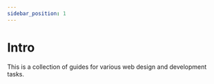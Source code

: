 ```yaml
---
sidebar_position: 1
---
```


# Intro

This is a collection of guides for various web design and development tasks.

